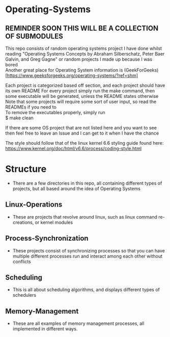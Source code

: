 # Operating-Systems
## REMINDER SOON THIS WILL BE A COLLECTION OF SUBMODULES
This repo consists of random operating systems project I have done whilst reading "Operating Systems Concepts by Abraham Silberschatz, Peter Baer Galvin, and Greg Gagne" or random projects I made up because I was bored <br> 
Another great place for Operating System information is (GeekForGeeks)[https://www.geeksforgeeks.org/operating-systems/?ref=shm]

Each project is categorized based off section, and each project should have its own README 
For every project simply run the make command, then some executable will be generated, unless the README states otherwise<br>
Note that some projects will require some sort of user input, so read the READMEs if you need to<br>
To remove the executables properly, simply run <br>
$ make clean 

If there are some OS project that are not listed here and you want to see then feel free to leave an Issue and I can get to it when I have the chance

The style should follow that of the linux kernel 6.6 styling guide found here: 
https://www.kernel.org/doc/html/v6.6/process/coding-style.html

# Structure
- There are a few directories in this repo, all containing different types of projects, but all based around the idea of Operating Systems
## Linux-Operations
- These are projects that revolve around linux, such as linux command re-creations, or kernel modules 
## Process-Synchronization
- These projects consist of synchronizing processes so that you can have multiple different processes run and interact among each other without conflicts
## Scheduling
- This is all about scheduling algorithms, and displays different types of schedulers
## Memory-Management   
- These are all examples of memory management processes, all implemented in different ways.
